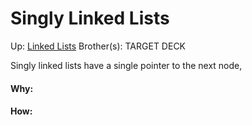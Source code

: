 # Singly Linked Lists

Up: [Linked Lists](linked_lists)
Brother(s):
TARGET DECK

Singly linked lists have a single pointer to the next node, 





































#### Why:
#### How:









